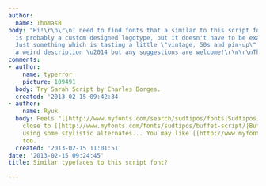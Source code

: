 ```yaml
---
author:
  name: ThomasB
body: "Hi!\r\n\r\nI need to find fonts that a similar to this script font. This one
  is probably a custom designed logotype, but it doesn't have to be exactly like this.
  Just something which is tasting a little \"vintage, 50s and pin-up\".\r\n\r\nProbably
  a weird description \u2014 but any suggestions are welcome!\r\n\r\nThanks\r\n\r\n"
comments:
- author:
    name: typerror
    picture: 109491
  body: Try Sarah Script by Charles Borges.
  created: '2013-02-15 09:42:34'
- author:
    name: Ryuk
  body: Feels "[[http://www.myfonts.com/search/sudtipos/fonts|Sudtipos]]" to me. Very
    close to [[http://www.myfonts.com/fonts/sudtipos/buffet-script/|Buffet Script]]
    using some stylistic alternates... You may like [[http://www.myfonts.com/fonts/sudtipos/storefront-pro/|Storefront]]
    too.
  created: '2013-02-15 11:01:51'
date: '2013-02-15 09:24:45'
title: Similar typefaces to this script font?

---
```


